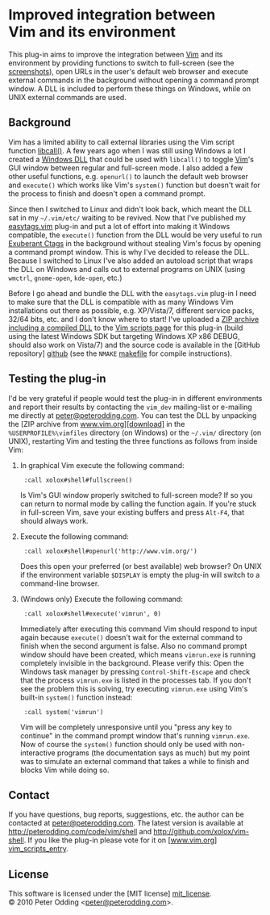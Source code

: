 # Improved integration between <br> Vim and its environment

This plug-in aims to improve the integration between [Vim][vim] and its
environment by providing functions to switch to full-screen (see the
[screenshots][screenshots]), open URLs in the user's default web browser and
execute external commands in the background without opening a command prompt
window. A DLL is included to perform these things on Windows, while on UNIX
external commands are used.

## Background

Vim has a limited ability to call external libraries using the Vim script
function [libcall()][libcall]. A few years ago when I was still using Windows a
lot I created a [Windows DLL][dll] that could be used with `libcall()` to
toggle [Vim][vim]'s GUI window between regular and full-screen mode. I also
added a few other useful functions, e.g. `openurl()` to launch the default web
browser and `execute()` which works like Vim's `system()` function but doesn't
wait for the process to finish and doesn't open a command prompt.

Since then I switched to Linux and didn't look back, which meant the DLL sat in
my `~/.vim/etc/` waiting to be revived. Now that I've published my
[easytags.vim][easytags] plug-in and put a lot of effort into making it
Windows compatible, the `execute()` function from the DLL would be very
useful to run [Exuberant Ctags][ctags] in the background without stealing Vim's
focus by opening a command prompt window. This is why I've decided to release
the DLL. Because I switched to Linux I've also added an autoload script that
wraps the DLL on Windows and calls out to external programs on UNIX (using
`wmctrl`, `gnome-open`, `kde-open`, etc.)

Before I go ahead and bundle the DLL with the `easytags.vim` plug-in I need to
make sure that the DLL is compatible with as many Windows Vim installations out
there as possible, e.g. XP/Vista/7, different service packs, 32/64 bits, etc.
and I don't know where to start! I've uploaded a [ZIP archive including a
compiled DLL][download] to the [Vim scripts page][vim_scripts_entry] for this
plug-in (build using the latest Windows SDK but targeting Windows XP x86 DEBUG,
should also work on Vista/7) and the source code is available in the [GitHub
repository] [github] (see the `NMAKE` [makefile][makefile] for compile
instructions).

## Testing the plug-in

I'd be very grateful if people would test the plug-in in different environments
and report their results by contacting the `vim_dev` mailing-list or e-mailing
me directly at <peter@peterodding.com>. You can test the DLL by unpacking the
[ZIP archive from www.vim.org][download] in the `%USERPROFILE%\vimfiles`
directory (on Windows) or the `~/.vim/` directory (on UNIX), restarting Vim and
testing the three functions as follows from inside Vim:

1. In graphical Vim execute the following command:

        :call xolox#shell#fullscreen()

   Is Vim's GUI window properly switched to full-screen mode? If so you can
   return to normal mode by calling the function again. If you're stuck in
   full-screen Vim, save your existing buffers and press `Alt-F4`, that should
   always work.

2. Execute the following command:

        :call xolox#shell#openurl('http://www.vim.org/')

   Does this open your preferred (or best available) web browser? On UNIX if
   the environment variable `$DISPLAY` is empty the plug-in will switch to a
   command-line browser.

3. (Windows only) Execute the following command:

        :call xolox#shell#execute('vimrun', 0)

   Immediately after executing this command Vim should respond to input again
   because `execute()` doesn't wait for the external command to finish when the
   second argument is false. Also no command prompt window should have been
   created, which means `vimrun.exe` is running completely invisible in the
   background. Please verify this: Open the Windows task manager by pressing
   `Control-Shift-Escape` and check that the process `vimrun.exe` is listed in
   the processes tab. If you don't see the problem this is solving, try
   executing `vimrun.exe` using Vim's built-in `system()` function instead:

        :call system('vimrun')

   Vim will be completely unresponsive until you "press any key to continue" in
   the command prompt window that's running `vimrun.exe`. Now of course the
   `system()` function should only be used with non-interactive programs (the
   documentation says as much) but my point was to simulate an external command
   that takes a while to finish and blocks Vim while doing so.

## Contact

If you have questions, bug reports, suggestions, etc. the author can be
contacted at <peter@peterodding.com>. The latest version is available
at <http://peterodding.com/code/vim/shell> and <http://github.com/xolox/vim-shell>.
If you like the plug-in please vote for it on [www.vim.org] [vim_scripts_entry].

## License

This software is licensed under the [MIT license] [mit_license].  
© 2010 Peter Odding &lt;<peter@peterodding.com>&gt;.


[ctags]: http://en.wikipedia.org/wiki/Ctags
[dll]: http://en.wikipedia.org/wiki/Dynamic-link_library
[download]: http://peterodding.com/code/vim/downloads/shell
[easytags]: http://www.vim.org/scripts/script.php?script_id=3114
[github]: http://github.com/xolox/vim-shell
[libcall]: http://vimdoc.sourceforge.net/htmldoc/eval.html#libcall%28%29
[makefile]: http://github.com/xolox/vim-shell/blob/master/dll/Makefile
[mit_license]: http://en.wikipedia.org/wiki/MIT_License
[screenshots]: http://peterodding.com/code/vim/shell/screenshots
[vim]: http://www.vim.org/
[vim_scripts_entry]: http://www.vim.org/scripts/script.php?script_id=3123
